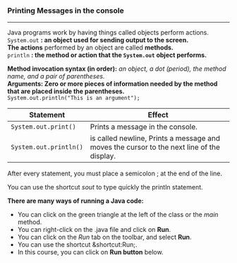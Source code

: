 ### Printing Messages in the console
***
Java programs work by having things called objects perform actions.     
`System.out` **: an object used for sending output to the screen.**      
**The actions** performed by an object are called **methods.**      
`println` **: the method or action that the `System.out` object performs.**

**Method invocation syntax (in order):** _an object, a dot (period), the method name, and a pair of parentheses._           
**Arguments: Zero or more pieces of information needed by the method that are placed inside the parentheses.**      
`System.out.println("This is an argument");`


| Statement              | Effect                                                                                    |
|------------------------|-------------------------------------------------------------------------------------------|
| `System.out.print()`   | Prints a message in the console.                                                          |
| `System.out.println()` | is called newline, Prints a message and moves the cursor to the next line of the display. |

After every statement, you must place a semicolon \; at the end of the line.

You can use the shortcut *sout* to type quickly the println statement.

**There are many ways of running a Java code:**
- You can click on the green triangle at the left of the class or the *main* method.
- You can right-click on the .java file and click on **Run**.
- You can click on the *Run* tab on the toolbar, and select **Run**.
- You can use the shortcut &shortcut:Run;.
- In this course, you can click on **Run button** below.
